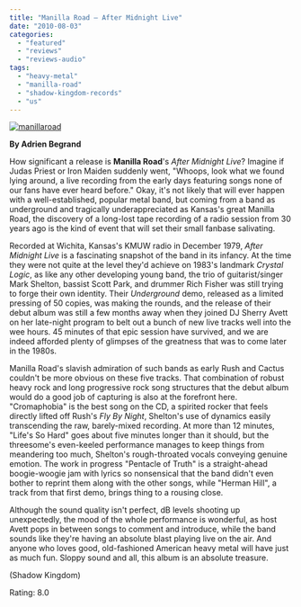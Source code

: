 ```yaml
---
title: "Manilla Road – After Midnight Live"
date: "2010-08-03"
categories: 
  - "featured"
  - "reviews"
  - "reviews-audio"
tags: 
  - "heavy-metal"
  - "manilla-road"
  - "shadow-kingdom-records"
  - "us"
---
```


[![](http://www.hellbound.ca/wp-content/uploads/2010/08/manillaroad-300x300.jpg "manillaroad")](http://www.hellbound.ca/wp-content/uploads/2010/08/manillaroad.jpg)

**By Adrien Begrand**

How significant a release is **Manilla Road**'s _After Midnight Live_? Imagine if Judas Priest or Iron Maiden suddenly went, "Whoops, look what we found lying around, a live recording from the early days featuring songs none of our fans have ever heard before." Okay, it's not likely that will ever happen with a well-established, popular metal band, but coming from a band as underground and tragically underappreciated as Kansas's great Manilla Road, the discovery of a long-lost tape recording of a radio session from 30 years ago is the kind of event that will set their small fanbase salivating.

Recorded at Wichita, Kansas's KMUW radio in December 1979, _After Midnight Live_ is a fascinating snapshot of the band in its infancy. At the time they were not quite at the level they'd achieve on 1983's landmark _Crystal Logic_, as like any other developing young band, the trio of guitarist/singer Mark Shelton, bassist Scott Park, and drummer Rich Fisher was still trying to forge their own identity. Their _Underground_ demo, released as a limited pressing of 50 copies, was making the rounds, and the release of their debut album was still a few months away when they joined DJ Sherry Avett on her late-night program to belt out a bunch of new live tracks well into the wee hours. 45 minutes of that epic session have survived, and we are indeed afforded plenty of glimpses of the greatness that was to come later in the 1980s.

Manilla Road's slavish admiration of such bands as early Rush and Cactus couldn't be more obvious on these five tracks. That combination of robust heavy rock and long progressive rock song structures that the debut album would do a good job of capturing is also at the forefront here. "Cromaphobia" is the best song on the CD, a spirited rocker that feels directly lifted off Rush's _Fly By Night_, Shelton's use of dynamics easily transcending the raw, barely-mixed recording. At more than 12 minutes, "Life's So Hard" goes about five minutes longer than it should, but the threesome's even-keeled performance manages to keep things from meandering too much, Shelton's rough-throated vocals conveying genuine emotion. The work in progress "Pentacle of Truth" is a straight-ahead boogie-woogie jam with lyrics so nonsensical that the band didn't even bother to reprint them along with the other songs, while "Herman Hill", a track from that first demo, brings thing to a rousing close.

Although the sound quality isn't perfect, dB levels shooting up unexpectedly, the mood of the whole performance is wonderful, as host Avett pops in between songs to comment and introduce, while the band sounds like they're having an absolute blast playing live on the air. And anyone who loves good, old-fashioned American heavy metal will have just as much fun. Sloppy sound and all, this album is an absolute treasure.

(Shadow Kingdom)

Rating: 8.0
